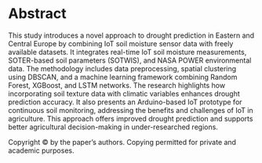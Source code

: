 <h1>Abstract</h1>
This study introduces a novel approach to drought prediction in Eastern and Central Europe by combining IoT soil moisture sensor data with freely available datasets. It integrates real-time IoT soil moisture measurements, SOTER-based soil parameters (SOTWIS), and NASA POWER environmental data. The methodology includes data preprocessing, spatial clustering using DBSCAN, and a machine learning framework combining Random Forest, XGBoost, and LSTM networks. The research highlights how incorporating soil texture data with climatic variables enhances drought prediction accuracy. It also presents an Arduino-based IoT prototype for continuous soil monitoring, addressing the benefits and challenges of IoT in agriculture. This approach offers improved drought prediction and supports better agricultural decision-making in under-researched regions.

Copyright © by the paper’s authors. Copying permitted for
private and academic purposes.
